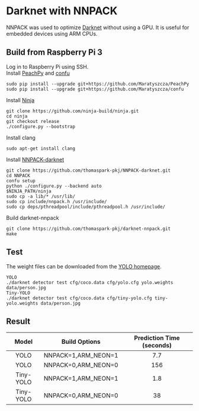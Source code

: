 # Darknet with NNPACK
NNPACK was used to optimize [Darknet](https://github.com/pjreddie/darknet) without using a GPU. It is useful for embedded devices using ARM CPUs.

## Build from Raspberry Pi 3
Log in to Raspberry Pi using SSH.<br/>
Install [PeachPy](https://github.com/Maratyszcza/PeachPy) and [confu](https://github.com/Maratyszcza/confu)
```
sudo pip install --upgrade git+https://github.com/Maratyszcza/PeachPy
sudo pip install --upgrade git+https://github.com/Maratyszcza/confu
```
Install [Ninja](https://ninja-build.org/)
```
git clone https://github.com/ninja-build/ninja.git
cd ninja
git checkout release
./configure.py --bootstrap
```
Install clang
```
sudo apt-get install clang
```
Install [NNPACK-darknet](https://github.com/thomaspark-pkj/NNPACK-darknet.git)
```
git clone https://github.com/thomaspark-pkj/NNPACK-darknet.git
cd NNPACK
confu setup
python ./configure.py --backend auto
$NINJA_PATH/ninja
sudo cp -a lib/* /usr/lib/
sudo cp include/nnpack.h /usr/include/
sudo cp deps/pthreadpool/include/pthreadpool.h /usr/include/
```
Build darknet-nnpack
```
git clone https://github.com/thomaspark-pkj/darknet-nnpack.git
make
```

## Test
The weight files can be downloaded from the [YOLO homepage](https://pjreddie.com/darknet/yolo/).
```
YOLO
./darknet detector test cfg/coco.data cfg/yolo.cfg yolo.weights data/person.jpg
Tiny-YOLO
./darknet detector test cfg/coco.data cfg/tiny-yolo.cfg tiny-yolo.weights data/person.jpg
```
## Result
Model | Build Options | Prediction Time (seconds)
:-:|:-:|:-:
YOLO | NNPACK=1,ARM_NEON=1 | 7.7
YOLO | NNPACK=0,ARM_NEON=0 | 156
Tiny-YOLO | NNPACK=1,ARM_NEON=1 | 1.8
Tiny-YOLO | NNPACK=0,ARM_NEON=0 | 38
